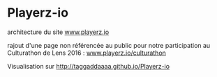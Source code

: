 # Playerz-io

architecture du site www.playerz.io

rajout d'une page non référencée au public pour notre participation au Culturathon de Lens 2016 : 
www.playerz.io/culturathon 

Visualisation sur http://taggaddaaaa.github.io/Playerz-io

